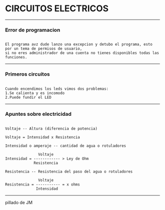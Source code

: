 # CIRCUITOS ELECTRICOS

---

### Error de programacion

```

El programa avz dude lanzo una excepcion y detubo el programa, esto por un tema de permisos de usuario,
si no eres administrador de una cuenta no tienes disponibles todas las funciones.

```

---

### Primeros circuitos

```

Cuando encendimos los leds vimos dos problemas:
1.Se calienta y es incomodo
2.Puede fundir el LED

```

---

### Apuntes sobre electricidad

```

Voltaje -- Altura (diferencia de potencia)

Voltaje = Intensidad x Resistencia

Intensidad o amperaje -- cantidad de agua o rotuladores

               Voltaje
Intensidad = ------------ > Ley de Ohm
             Resistencia

Resistencia -- Resistencia del paso del agua o rotuladores

               Voltaje
Resistencia = ----------- = x ohms
              Intensidad

```

---


pillado de JM
